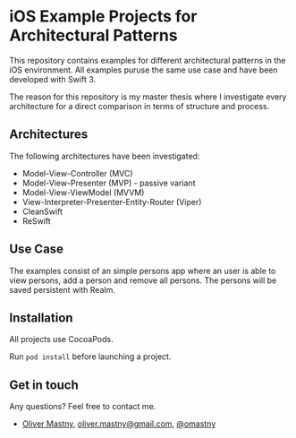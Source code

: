 # iOS Example Projects for Architectural Patterns
This repository contains examples for different architectural patterns in the iOS environment. All examples puruse the same use case and have been developed with Swift 3.

The reason for this repository is my master thesis where I investigate every architecture for a direct comparison in terms of structure and process.

## Architectures
The following architectures have been investigated: 

* Model-View-Controller (MVC)
* Model-View-Presenter (MVP) - passive variant
* Model-View-ViewModel (MVVM)
* View-Interpreter-Presenter-Entity-Router (Viper)
* CleanSwift
* ReSwift

## Use Case
The examples consist of an simple persons app where an user is able to view persons, add a person and remove all persons. The persons will be saved persistent with Realm.

## Installation
All projects use CocoaPods. 

Run ``` pod install ``` before launching a project.

## Get in touch
Any questions? Feel free to contact me. 

* [Oliver Mastny](http://mastny.me), oliver.mastny@gmail.com, [@omastny](https://twitter.com/omastny)
